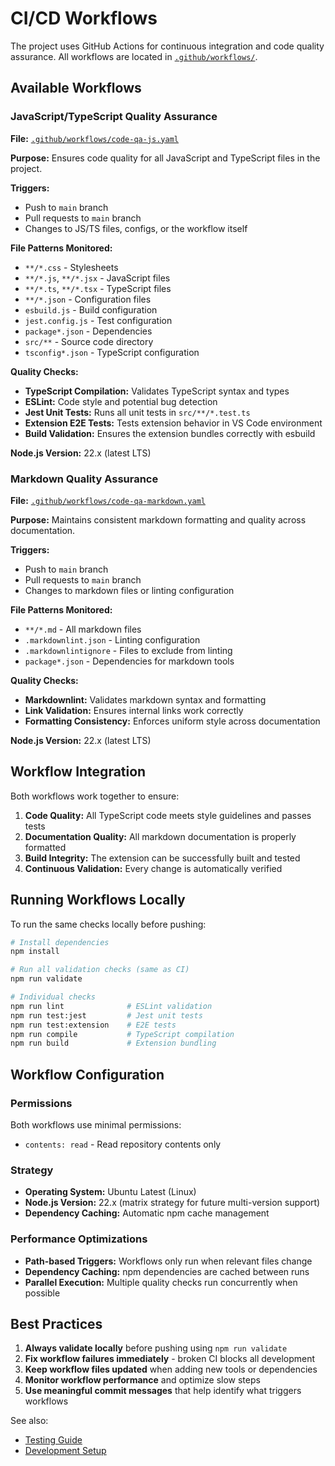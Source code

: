 # CI/CD Workflows

The project uses GitHub Actions for continuous integration and code quality assurance. All workflows are located in [`.github/workflows/`](../../.github/workflows/).

## Available Workflows

### JavaScript/TypeScript Quality Assurance

**File:** [`.github/workflows/code-qa-js.yaml`](../../.github/workflows/code-qa-js.yaml)

**Purpose:** Ensures code quality for all JavaScript and TypeScript files in the project.

**Triggers:**

- Push to `main` branch
- Pull requests to `main` branch
- Changes to JS/TS files, configs, or the workflow itself

**File Patterns Monitored:**

- `**/*.css` - Stylesheets
- `**/*.js`, `**/*.jsx` - JavaScript files
- `**/*.ts`, `**/*.tsx` - TypeScript files
- `**/*.json` - Configuration files
- `esbuild.js` - Build configuration
- `jest.config.js` - Test configuration
- `package*.json` - Dependencies
- `src/**` - Source code directory
- `tsconfig*.json` - TypeScript configuration

**Quality Checks:**

- **TypeScript Compilation:** Validates TypeScript syntax and types
- **ESLint:** Code style and potential bug detection
- **Jest Unit Tests:** Runs all unit tests in `src/**/*.test.ts`
- **Extension E2E Tests:** Tests extension behavior in VS Code environment
- **Build Validation:** Ensures the extension bundles correctly with esbuild

**Node.js Version:** 22.x (latest LTS)

### Markdown Quality Assurance

**File:** [`.github/workflows/code-qa-markdown.yaml`](../../.github/workflows/code-qa-markdown.yaml)

**Purpose:** Maintains consistent markdown formatting and quality across documentation.

**Triggers:**

- Push to `main` branch
- Pull requests to `main` branch
- Changes to markdown files or linting configuration

**File Patterns Monitored:**

- `**/*.md` - All markdown files
- `.markdownlint.json` - Linting configuration
- `.markdownlintignore` - Files to exclude from linting
- `package*.json` - Dependencies for markdown tools

**Quality Checks:**

- **Markdownlint:** Validates markdown syntax and formatting
- **Link Validation:** Ensures internal links work correctly
- **Formatting Consistency:** Enforces uniform style across documentation

**Node.js Version:** 22.x (latest LTS)

## Workflow Integration

Both workflows work together to ensure:

1. **Code Quality:** All TypeScript code meets style guidelines and passes tests
2. **Documentation Quality:** All markdown documentation is properly formatted
3. **Build Integrity:** The extension can be successfully built and tested
4. **Continuous Validation:** Every change is automatically verified

## Running Workflows Locally

To run the same checks locally before pushing:

```bash
# Install dependencies
npm install

# Run all validation checks (same as CI)
npm run validate

# Individual checks
npm run lint              # ESLint validation
npm run test:jest         # Jest unit tests
npm run test:extension    # E2E tests
npm run compile           # TypeScript compilation
npm run build             # Extension bundling
```

## Workflow Configuration

### Permissions

Both workflows use minimal permissions:

- `contents: read` - Read repository contents only

### Strategy

- **Operating System:** Ubuntu Latest (Linux)
- **Node.js Version:** 22.x (matrix strategy for future multi-version support)
- **Dependency Caching:** Automatic npm cache management

### Performance Optimizations

- **Path-based Triggers:** Workflows only run when relevant files change
- **Dependency Caching:** npm dependencies are cached between runs
- **Parallel Execution:** Multiple quality checks run concurrently when possible

## Best Practices

1. **Always validate locally** before pushing using `npm run validate`
2. **Fix workflow failures immediately** - broken CI blocks all development
3. **Keep workflow files updated** when adding new tools or dependencies
4. **Monitor workflow performance** and optimize slow steps
5. **Use meaningful commit messages** that help identify what triggers workflows

See also:

- [Testing Guide](./testing.md)
- [Development Setup](./setup.md)
